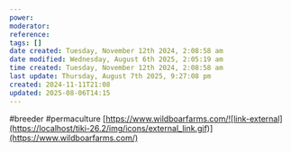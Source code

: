 ```yaml
---
power: 
moderator: 
reference: 
tags: []
date created: Tuesday, November 12th 2024, 2:08:58 am
date modified: Wednesday, August 6th 2025, 2:05:19 am
time created: Tuesday, November 12th 2024, 2:08:58 am
last update: Thursday, August 7th 2025, 9:27:08 pm
created: 2024-11-11T21:08
updated: 2025-08-06T14:15
---
```

#breeder #permaculture 
[https://www.wildboarfarms.com/![link-external](https://localhost/tiki-26.2/img/icons/external_link.gif)](https://www.wildboarfarms.com/)
